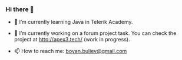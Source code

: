 ### Hi there 👋

- 🌱 I’m currently learning Java in Telerik Academy.
- 🔭 I’m currently working on a forum project task. You can check the project at http://apex3.tech/ (work in progress). 

- 📫 How to reach me: boyan.buliev@gmail.com
